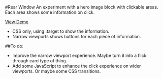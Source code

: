 #Rear Window
An experiment with a hero image block with clickable areas. Each area shows some information on click.

[View Demo](http://jokedewinter.github.io/rearwindow/)

* CSS only, using :target to show the information.
* Narrow viewports shows buttons for each piece of information.

##To do:

* Improve the narrow viewport experience. Maybe turn it into a flick through card type of thing.
* Add some JavaScript to enhance the click experience on wider viewports. Or maybe some CSS transitions.
